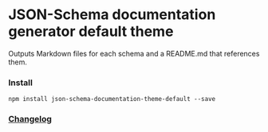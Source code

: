 # JSON-Schema documentation generator default theme

Outputs Markdown files for each schema and a README.md that references them.

### Install

```
npm install json-schema-documentation-theme-default --save
```

### [Changelog](./CHANGELOG.md)
